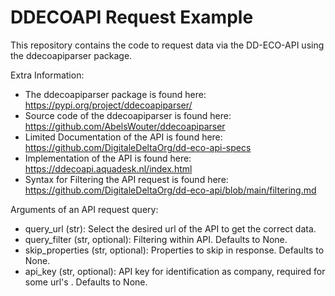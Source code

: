 # DDECOAPI Request Example
This repository contains the code to request data via the DD-ECO-API using the ddecoapiparser package.

Extra Information:
 - The ddecoapiparser package is found here: https://pypi.org/project/ddecoapiparser/
 - Source code of the ddecoapiparser is found here: https://github.com/AbelsWouter/ddecoapiparser
 - Limited Documentation of the API is found here: https://github.com/DigitaleDeltaOrg/dd-eco-api-specs
 - Implementation of the API is found here: https://ddecoapi.aquadesk.nl/index.html
 - Syntax for Filtering the API request is found here: https://github.com/DigitaleDeltaOrg/dd-eco-api/blob/main/filtering.md

Arguments of an API request query:
 - query_url (str): Select the desired url of the API to get the correct data.
 - query_filter (str, optional): Filtering within API. Defaults to None.
 - skip_properties (str, optional): Properties to skip in response. Defaults to None.
 - api_key (str, optional): API key for identification as company, required for some url's . Defaults to None.
